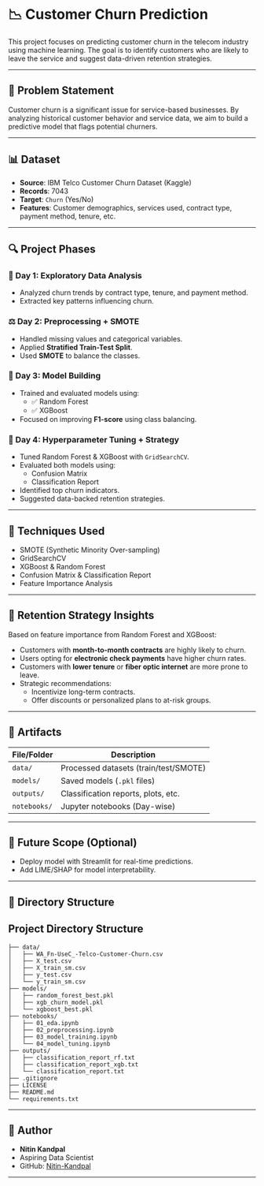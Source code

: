 # 📉 Customer Churn Prediction 

This project focuses on predicting customer churn in the telecom industry using machine learning. The goal is to identify customers who are likely to leave the service and suggest data-driven retention strategies.

---

## 🧠 Problem Statement

Customer churn is a significant issue for service-based businesses. By analyzing historical customer behavior and service data, we aim to build a predictive model that flags potential churners.

---

## 📊 Dataset

- **Source**: IBM Telco Customer Churn Dataset (Kaggle)
- **Records**: 7043
- **Target**: `Churn` (Yes/No)
- **Features**: Customer demographics, services used, contract type, payment method, tenure, etc.

---

## 🔍 Project Phases

### 📅 Day 1: Exploratory Data Analysis
- Analyzed churn trends by contract type, tenure, and payment method.
- Extracted key patterns influencing churn.

### ⚖️ Day 2: Preprocessing + SMOTE
- Handled missing values and categorical variables.
- Applied **Stratified Train-Test Split**.
- Used **SMOTE** to balance the classes.

### 🧪 Day 3: Model Building
- Trained and evaluated models using:
  - ✅ Random Forest
  - ✅ XGBoost
- Focused on improving **F1-score** using class balancing.

### 🧠 Day 4: Hyperparameter Tuning + Strategy
- Tuned Random Forest & XGBoost with `GridSearchCV`.
- Evaluated both models using:
  - Confusion Matrix
  - Classification Report
- Identified top churn indicators.
- Suggested data-backed retention strategies.

---

## 🧰 Techniques Used

- SMOTE (Synthetic Minority Over-sampling)
- GridSearchCV
- XGBoost & Random Forest
- Confusion Matrix & Classification Report
- Feature Importance Analysis

---

## 📌 Retention Strategy Insights

Based on feature importance from Random Forest and XGBoost:
- Customers with **month-to-month contracts** are highly likely to churn.
- Users opting for **electronic check payments** have higher churn rates.
- Customers with **lower tenure** or **fiber optic internet** are more prone to leave.
- Strategic recommendations:
  - Incentivize long-term contracts.
  - Offer discounts or personalized plans to at-risk groups.

---

## 💾 Artifacts

| File/Folder         | Description                              |
|---------------------|------------------------------------------|
| `data/`             | Processed datasets (train/test/SMOTE)    |
| `models/`           | Saved models (`.pkl` files)              |
| `outputs/`          | Classification reports, plots, etc.      |
| `notebooks/`        | Jupyter notebooks (Day-wise)             |

---

## 🚀 Future Scope (Optional)

- Deploy model with Streamlit for real-time predictions.
- Add LIME/SHAP for model interpretability.

---

## 📁 Directory Structure
## Project Directory Structure

```
├── data/
│   ├── WA_Fn-UseC_-Telco-Customer-Churn.csv
│   ├── X_test.csv
│   ├── X_train_sm.csv
│   ├── y_test.csv
│   └── y_train_sm.csv
├── models/
│   ├── random_forest_best.pkl
│   ├── xgb_churn_model.pkl
│   └── xgboost_best.pkl
├── notebooks/
│   ├── 01_eda.ipynb
│   ├── 02_preprocessing.ipynb
│   ├── 03_model_training.ipynb
│   └── 04_model_tuning.ipynb
├── outputs/
│   ├── classification_report_rf.txt
│   ├── classification_report_xgb.txt
│   └── classification_report.txt
├── .gitignore
├── LICENSE
├── README.md
└── requirements.txt
```


---

## 👤 Author

- **Nitin Kandpal**
- Aspiring Data Scientist
- GitHub: [Nitin-Kandpal](https://github.com/Nitin-kandpal17)

---


